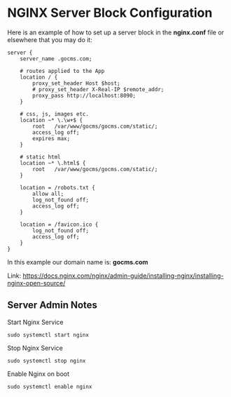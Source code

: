 # NGINX Server Block Configuration

Here is an example of how to set up a server block in the **nginx.conf** file or elsewhere that you may do it:
    
	server {
		server_name .gocms.com;

        # routes applied to the App
		location / {
			proxy_set_header Host $host;
			# proxy_set_header X-Real-IP $remote_addr;
			proxy_pass http://localhost:8090;
		}

        # css, js, images etc.
		location ~* \.\w+$ {
			root   /var/www/gocms/gocms.com/static/;
			access_log off;
			expires max;
		}

        # static html
		location ~* \.html$ {
			root   /var/www/gocms/gocms.com/static/;
		}

        location = /robots.txt {
            allow all;
            log_not_found off;
            access_log off;
        }

		location = /favicon.ico {
			log_not_found off;
			access_log off;
		}
	}

In this example our domain name is: **gocms.com**

Link: https://docs.nginx.com/nginx/admin-guide/installing-nginx/installing-nginx-open-source/

## Server Admin Notes

 Start Nginx Service

    sudo systemctl start nginx

Stop Nginx Service

    sudo systemctl stop nginx

Enable Nginx on boot

    sudo systemctl enable nginx
